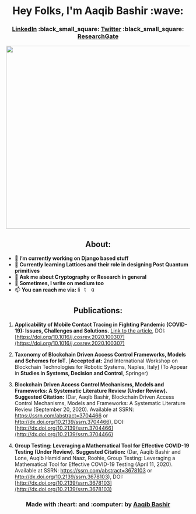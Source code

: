 <div align="center">
  <h1>
    Hey Folks, I'm Aaqib Bashir :wave:
  </h1>
<h3>
    <a href="https://www.linkedin.com/in/aaqibbashir">LinkedIn</a> :black_small_square: <a href="https://www.twitter.com/aaqibb13">Twitter</a> :black_small_square: <a href="https://www.researchgate.net/profile/Aaqib_Bashir2">ResearchGate</a>
</h3>
</div>

<img src="https://github.com/aaqibb13/aaqibb13/blob/main/Image/TCB.JPG" width="1000" height="500"/>
<div align="center"> 
  <h2>
    About:
  </h2>
 </div>
 
- 🔭 **I’m currently working on Django based stuff**
- 🌱 **Currently learning Lattices and their role in designing Post Quantum primitives**
- 💬 **Ask me about Cryptography or Research in general**
- :memo: **Sometimes, I write on medium too**
- 📫 **You can reach me via:**   [<img src='https://cdn.jsdelivr.net/npm/simple-icons@3.0.1/icons/linkedin.svg' alt='linkedin' height='14'>](https://www.linkedin.com/in/aaqibbashir/) [<img src='https://cdn.jsdelivr.net/npm/simple-icons@3.0.1/icons/twitter.svg' alt='twitter' height='15'>](https://twitter.com/aaqibb13) [<img src='https://cdn.jsdelivr.net/npm/simple-icons@3.0.1/icons/gmail.svg' alt='gmail' height='15'>](https://mail.google.com/mail/aaqibb13@gmail.com)

<div align="center"> 
  <h2>
    Publications:
  </h2>
 </div>

1. **Applicability of Mobile Contact Tracing in Fighting Pandemic (COVID-19): Issues, Challenges and Solutions.** [Link to the article](https://www.sciencedirect.com/science/article/abs/pii/S157401372030407X), DOI: [https://doi.org/10.1016/j.cosrev.2020.100307](https://doi.org/10.1016/j.cosrev.2020.100307)

2. **Taxonomy of Blockchain Driven Access Control Frameworks, Models and Schemes for IoT.** [**Accepted at:** 2nd International Workshop on Blockchain Technologies for Robotic Systems, Naples, Italy] (To Appear in **Studies in Systems, Decision and Control**, Springer) 

3. **Blockchain Driven Access Control Mechanisms, Models and Frameworks: A Systematic Literature Review (Under Review).** **Suggested Citation:** (Dar, Aaqib Bashir, Blockchain Driven Access Control Mechanisms, Models and Frameworks: A Systematic Literature Review (September 20, 2020). Available at SSRN: https://ssrn.com/abstract=3704466 or http://dx.doi.org/10.2139/ssrn.3704466), DOI: [http://dx.doi.org/10.2139/ssrn.3704466](http://dx.doi.org/10.2139/ssrn.3704466)

4. **Group Testing: Leveraging a Mathematical Tool for Effective COVID-19 Testing (Under Review).** **Suggested Citation:** (Dar, Aaqib Bashir and Lone, Auqib Hamid and Naaz, Roohie, Group Testing: Leveraging a Mathematical Tool for Effective COVID-19 Testing (April 11, 2020). Available at SSRN: https://ssrn.com/abstract=3678103 or http://dx.doi.org/10.2139/ssrn.3678103), DOI: [http://dx.doi.org/10.2139/ssrn.3678103](http://dx.doi.org/10.2139/ssrn.3678103)

<!-- <div align="center"> 
  <h3>
    Stats:
  </h3>
</div> !-->

<!-- ![GitHub stats](https://github-readme-stats.vercel.app/api?username=aaqibb13&show_icons=true&count_private=true) !-->
<div align="center"> 
  <h3>
    Made with :heart: and :computer: by <a href="https://www.github.com/aaqibb13">Aaqib Bashir</a>
  </h3>
 </div>
